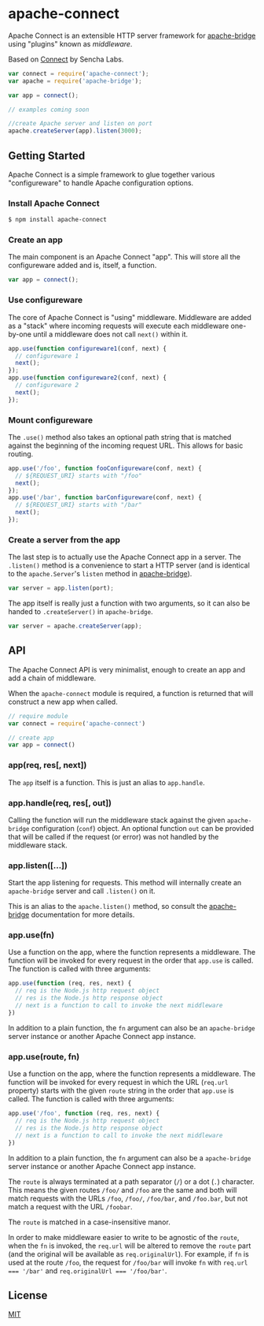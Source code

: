 # apache-connect

  Apache Connect is an extensible HTTP server framework for [apache-bridge](http://github.com/mattscott2040/apache-bridge) using "plugins" known as _middleware_.
  
  Based on [Connect](https://github.com/senchalabs/connect) by Sencha Labs.

```js
var connect = require('apache-connect');
var apache = require('apache-bridge');

var app = connect();

// examples coming soon

//create Apache server and listen on port
apache.createServer(app).listen(3000);
```

## Getting Started

Apache Connect is a simple framework to glue together various "configureware" to handle Apache configuration options.

### Install Apache Connect

```sh
$ npm install apache-connect
```

### Create an app

The main component is an Apache Connect "app". This will store all the configureware
added and is, itself, a function.

```js
var app = connect();
```

### Use configureware

The core of Apache Connect is "using" middleware. Middleware are added as a "stack"
where incoming requests will execute each middleware one-by-one until a middleware
does not call `next()` within it.

```js
app.use(function configureware1(conf, next) {
  // configureware 1
  next();
});
app.use(function configureware2(conf, next) {
  // configureware 2
  next();
});
```

### Mount configureware

The `.use()` method also takes an optional path string that is matched against
the beginning of the incoming request URL. This allows for basic routing.

```js
app.use('/foo', function fooConfigureware(conf, next) {
  // ${REQUEST_URI} starts with "/foo"
  next();
});
app.use('/bar', function barConfigureware(conf, next) {
  // ${REQUEST_URI} starts with "/bar"
  next();
});
```

### Create a server from the app

The last step is to actually use the Apache Connect app in a server. The `.listen()` method
is a convenience to start a HTTP server (and is identical to the `apache.Server`'s `listen`
method in [apache-bridge](https://github.com/mattscott2040/apache-bridge)).

```js
var server = app.listen(port);
```

The app itself is really just a function with two arguments, so it can also be handed
to `.createServer()` in `apache-bridge`.

```js
var server = apache.createServer(app);
```


## API

The Apache Connect API is very minimalist, enough to create an app and add a chain
of middleware.

When the `apache-connect` module is required, a function is returned that will construct
a new app when called.

```js
// require module
var connect = require('apache-connect')

// create app
var app = connect()
```

### app(req, res[, next])

The `app` itself is a function. This is just an alias to `app.handle`.

### app.handle(req, res[, out])

Calling the function will run the middleware stack against the given 
`apache-bridge` configuration (`conf`) object. An optional function `out`
can be provided that will be called if the request (or error) was not handled
by the middleware stack.

### app.listen([...])

Start the app listening for requests. This method will internally create an
`apache-bridge` server and call `.listen()` on it.

This is an alias to the `apache.listen()` method, so consult the [apache-bridge](https://github.com/mattscott2040/apache-bridge#serverlistenport-hostname-callback) documentation for more details.

### app.use(fn)

Use a function on the app, where the function represents a middleware. The function
will be invoked for every request in the order that `app.use` is called. The function
is called with three arguments:

```js
app.use(function (req, res, next) {
  // req is the Node.js http request object
  // res is the Node.js http response object
  // next is a function to call to invoke the next middleware
})
```

In addition to a plain function, the `fn` argument can also be an `apache-bridge` server
instance or another Apache Connect app instance.

### app.use(route, fn)

Use a function on the app, where the function represents a middleware. The function
will be invoked for every request in which the URL (`req.url` property) starts with
the given `route` string in the order that `app.use` is called. The function is
called with three arguments:

```js
app.use('/foo', function (req, res, next) {
  // req is the Node.js http request object
  // res is the Node.js http response object
  // next is a function to call to invoke the next middleware
})
```

In addition to a plain function, the `fn` argument can also be a `apache-bridge` server
instance or another Apache Connect app instance.

The `route` is always terminated at a path separator (`/`) or a dot (`.`) character.
This means the given routes `/foo/` and `/foo` are the same and both will match requests
with the URLs `/foo`, `/foo/`, `/foo/bar`, and `/foo.bar`, but not match a request with
the URL `/foobar`.

The `route` is matched in a case-insensitive manor.

In order to make middleware easier to write to be agnostic of the `route`, when the
`fn` is invoked, the `req.url` will be altered to remove the `route` part (and the
original will be available as `req.originalUrl`). For example, if `fn` is used at the
route `/foo`, the request for `/foo/bar` will invoke `fn` with `req.url === '/bar'`
and `req.originalUrl === '/foo/bar'`.

## License

[MIT](LICENSE)
